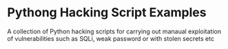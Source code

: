 # Pythong Hacking Script Examples
A collection of Python hacking scripts for carrying out manaual exploitation of vulnerabilities such as SQLi, weak password or with stolen secrets etc
